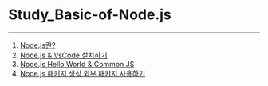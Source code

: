 # Study_Basic-of-Node.js
---
1. [Node.js란?](ot.md)
2. [Node.js & VsCode 설치하기](node&vscode.md)
3. [Node.js Hello World & Common JS](basicjs.md)
4. [Node.js 패키지 생성 외부 패키지 사용하기](extern_package.md)

